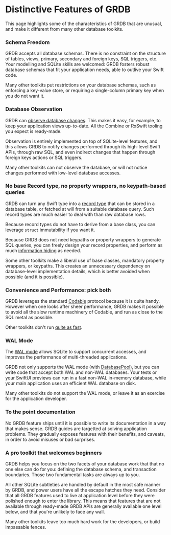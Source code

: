Distinctive Features of GRDB
============================

This page highlights some of the characteristics of GRDB that are unusual, and make it different from many other database toolkits.

### Schema Freedom

GRDB accepts all database schemas. There is no constraint on the structure of tables, views, primary, secondary and foreign keys, SQL triggers, etc. Your modelling and SQLite skills are welcomed: GRDB fosters robust database schemas that fit your application needs, able to outlive your Swift code.

Many other toolkits put restrictions on your database schemas, such as enforcing a key-value store, or requiring a single-column primary key when you do not want it.

### Database Observation

GRDB can [observe database changes](../README.md#database-changes-observation). This makes it easy, for example, to keep your application views up-to-date. All the Combine or RxSwift tooling you expect is ready-made.

Observation is entirely implemented on top of SQLite-level features, and this allows GRDB to notify changes performed through its high-level Swift APIs, through raw SQL, and even indirect changes that happen through foreign keys actions or SQL triggers.

Many other toolkits can not observe the database, or will not notice changes performed with low-level database accesses.

### No base Record type, no property wrappers, no keypath-based queries

GRDB can turn any Swift type into a [record type](../README.md#records) that can be stored in a database table, or fetched at will from a suitable database query. Such record types are much easier to deal with than raw database rows.

Because record types do not have to derive from a base class, you can leverage `struct` immutability if you want it.

Because GRDB does not need keypaths or property wrappers to generate SQL queries, you can freely design your record properties, and perform as much [information hiding](https://en.wikipedia.org/wiki/Information_hiding) as needed.

Some other toolkits make a liberal use of base classes, mandatory property wrappers, or keypaths. This creates an unnecessary dependency on database-level implementation details, which is better avoided when possible (and it is possible).

### Convenience and Performance: pick both

GRDB leverages the standard [Codable](https://developer.apple.com/documentation/foundation/archives_and_serialization/encoding_and_decoding_custom_types) protocol because it is quite handy. However when one looks after sheer performance, GRDB makes it possible to avoid all the slow runtime machinery of Codable, and run as close to the SQL metal as possible.

Other toolkits don't run [quite as fast](https://github.com/groue/GRDB.swift/wiki/Performance).

### WAL Mode

The [WAL mode](https://sqlite.org/wal.html) allows SQLite to support concurrent accesses, and improves the performance of multi-threaded applications.

GRDB not only supports the WAL mode (with [DatabasePool](../README.md#database-pools)), but you can write code that accept both WAL and non-WAL databases. Your tests or your SwiftUI previews can run in a fast non-WAL in-memory database, while your main application uses an efficient WAL database on disk.

Many other toolkits do not support the WAL mode, or leave it as an exercise for the application developer.

### To the point documentation

No GRDB feature ships until it is possible to write its documentation in a way that makes sense. GRDB guides are targetted at solving application problems. They gradually exposes features with their benefits, and caveats, in order to avoid misuses or bad surprises.

### A pro toolkit that welcomes beginners

GRDB helps you focus on the two facets of your database work that that no one else can do for you: defining the database schema, and transaction boundaries. Those two fundamental tasks are always up to you.

All other SQLite subtleties are handled by default in the most safe manner by GRDB, and power users have all the escape hatches they need. Consider that all GRDB features used to live at application level before they were polished enough to enter the library. This means that features that are not available through ready-made GRDB APIs are generally available one level below, and that you're unlikely to face any wall.

Many other toolkits leave too much hard work for the developers, or build impassable fences.
